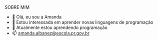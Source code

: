 SOBRE MIM

- 👋 Olá, eu sou a Amanda 
- 👀 Estou interessada em aprender novas linguagens de programação 
- 🌱 Atualmente estou aprendendo programação 
- 📫 amanda.albanez@escola.pr.gov.br
